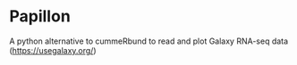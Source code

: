 # Papillon
A python alternative to cummeRbund to read and plot Galaxy RNA-seq data (https://usegalaxy.org/)
